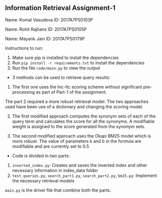 ## Information Retrieval Assignment-1

Name: Komal Vasudeva
ID: 2017A7PS0103P

Name: Rohit Rajhans
ID: 2017A7PS0105P

Name: Mayank Jain
ID: 2017A7PS0179P

Instructions to run:

1. Make sure pip is installed to install the dependencies
2. Run `pip install -r requirements.txt` to install the dependencies
3. Run the file `code/main.py` to view the output

- 3 methods can be used to retrieve query results:
1. The first one uses the lnc-ltc scoring scheme without significant pre-processing as part of Part-1 of the assignment.

The part 2 required a more robust retrieval model. The two approaches used have been use of a dictionary and changing the scoring model.

2. The first modified approach computes the synonym sets of each of the query term and calculates the score for all the synonyms. A modifiable weight is assigned to the score generated from the synonym sets.

3. The second modified approach uses the Okapi BM25 model which is more robust. The value of parameters k and b in the formula are modifiable and are currently set to 0.5

- Code is divided in two parts:
1. `inverted_index.py`: Creates and saves the inverted index and other necessary information in index_data folder
2. `test_queries.py`, `search_part1.py`, `search_part2.py`, `bm25.py`: Implement the necessary retrieval models

`main.py` is the driver file that combine both the parts.